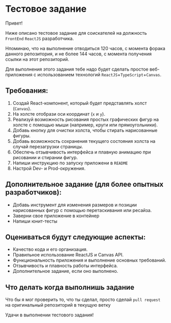 # Тестовое задание
Привет!

Ниже описано тестовое задание для соискателей на должность `FrontEnd` `ReactJS` разработчика. 

Нпоминаю, что на выполнение отводиться 120 часов, c момента форака данного репозитория, и не более 144 часов, с момента получения ссылки на этот репозиторий.

Для выполнения этого задания тебе надо будет сделать простое веб-приложения с использованием технологий `ReactJS`+`TypeScript`+`Canvas`.

## Требования:
1. Создай React-компонент, который будет представлять холст (`Canvas`).
2. На холсте отобрази оси координат (`x` и `y`).
3. Реализуй возможность рисования простых графических фигур на холсте с помощью мыши (например, круги или прямоугольники).
4. Добавь кнопку для очистки холста, чтобы стирать нарисованные фигуры.
5. Добавь возможность сохранения текущего состояния холста на случай перезагрузки страницы.
6. Обеспечь отзывчивость интерфейса и плавную анимацию при рисовании и стирании фигур.
7. Напиши инструкцию по запуску приложени в `README`
8. Настрой Dev- и Prod-окружения.

## Дополнительное задание (для более опытных разработчиков):
- Добавь инструмент для изменения размеров и позиции нарисованных фигур с помощью перетаскивания или ресайза.
- Заверни свое приложение в контейнер
- Напиши юнит-тесты

## Оцениваться будут следующие аспекты:
- Качество кода и его организация.
- Правильное использование ReactJS и Canvas API.
- Функциональность приложения и выполнение основных требований.
- Отзывчивость и плавность работы интерфейса.
- Дополнительное задание, если оно выполнено.

## Что делать когда выполнишь задание

Что бы я мог проверить то, что ты сделал, просто сделай `pull request` на оригинальный репозиторий в текущую ветку

Удачи в выполнении тестового задания!
